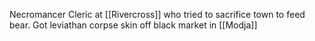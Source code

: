 Necromancer Cleric at [[Rivercross]] who tried to sacrifice town to feed bear. Got leviathan corpse skin off black market in [[Modja]]